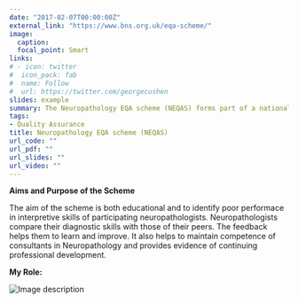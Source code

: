 ```yaml
---
date: "2017-02-07T00:00:00Z"
external_link: "https://www.bns.org.uk/eqa-scheme/"
image:
  caption: 
  focal_point: Smart
links:
# - icon: twitter
#  icon_pack: fab
#  name: Follow
#  url: https://twitter.com/georgecushen
slides: example
summary: The Neuropathology EQA scheme (NEQAS) forms part of a national system of quality assurance to healthcare organisations that is being maintained and improved.
tags:
- Quality Assurance
title: Neuropathology EQA scheme (NEQAS)
url_code: ""
url_pdf: ""
url_slides: ""
url_video: ""
---
```



<b>Aims and Purpose of the Scheme</b>

The aim of the scheme is both educational and to identify poor performace in interpretive skills of participating neuropathologists. Neuropathologists compare their diagnostic skills with those of their peers. The feedback helps them to learn and improve. It also helps to maintain competence of consultants in Neuropathology and provides evidence of continuing professional development.

<b>My Role:</b>

![Image description](https://www.bns.org.uk/wp-content/uploads/2019/02/Image-6-300x380.jpg)
